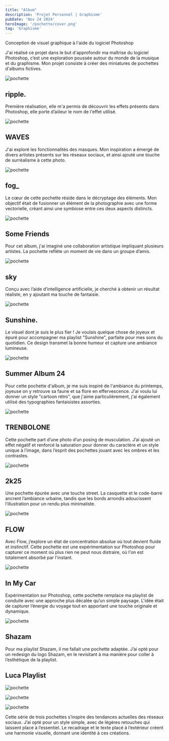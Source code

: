 ```yaml
---
title: "Album"
description: 'Projet Personnel | Graphisme'
pubDate: 'Nov 24 2024'
heroImage: '/pochette/cover.png'
tag: 'Graphisme'
---
```


Conception de visuel graphique à l'aide du logiciel Photoshop

J'ai réalisé ce projet dans le but d'approfondir ma maîtrise du logiciel Photoshop, c’est une exploration poussée autour du monde de la musique et du graphisme. Mon projet consiste à créer des miniatures de pochettes d'albums fictives.

<div class="flex md:flex-row flex-col md:gap-8 mb-8">

![pochette](/pochette/ripple.png)

<section class="w-full">

## ripple.

<p class="">
Première réalisation, elle m'a permis de découvrir les effets présents dans Photoshop, elle porte d’aiileur le nom de l'effet utilisé.</p>
<section>

</div>


<div class="flex md:flex-row-reverse flex-col md:gap-8 mb-8">

![pochette](/pochette/waves.png)

<section class="w-full">

## WAVES

<p class="flex">
J'ai exploré les fonctionnalités des masques. Mon inspiration a émergé de divers artistes présents sur les réseaux sociaux, et ainsi ajouté une touche de surréalisme à cette photo.</p>
<section>

</div>


<div class="flex md:flex-row flex-col md:gap-8 mb-8">

![pochette](/pochette/fog.png)

<section class="w-full">

## fog_

<p class="flex">
Le cœur de cette pochette réside dans le décryptage des éléments. Mon objectif était de fusionner un élément de la photographie avec une forme vectorielle, créant ainsi une symbiose entre ces deux aspects distincts.</p>
<section>

</div>



<div class="flex md:flex-row-reverse flex-col md:gap-8 mb-8">

![pochette](/pochette/friend.png)

<section class="w-full">

## Some Friends

<p class="flex">
Pour cet album, j'ai imaginé une collaboration artistique impliquant plusieurs artistes. La pochette reflète un moment de vie dans un groupe d’amis.</p>
<section>

</div>



<div class="flex md:flex-row flex-col md:gap-8 mb-8">

![pochette](/pochette/sky.png)

<section class="w-full">

## sky

<p class="flex">
Conçu avec l’aide d’intelligence artificielle, je cherché à obtenir un résultat réaliste, en y ajoutant ma touche de fantaisie.</p>
<section>

</div>



<div class="flex md:flex-row-reverse flex-col md:gap-8 mb-8">

![pochette](/pochette/sunshine.png)

<section class="w-full">

## Sunshine.

<p class="flex">
Le visuel dont je suis le plus fier ! Je voulais quelque chose de joyeux et épuré pour accompagner ma playlist "Sunshine", parfaite pour mes sons du quotidien. Ce design transmet la bonne humeur et capture une ambiance lumineuse.</p>
<section>

</div>



<div class="flex md:flex-row flex-col md:gap-8 mb-8">

![pochette](/pochette/summer24.png)

<section class="w-full">

## Summer Album 24

<p class="flex">
Pour cette pochette d'album, je me suis inspiré de l'ambiance du printemps, joyeuse on y retrouve sa faune et sa flore en effervescence. J'ai voulu lui donner un style "cartoon rétro", que j'aime particulièrement, j'ai également utilisé des typographies fantaisistes assorties.</p>
<section>

</div>



<div class="flex md:flex-row-reverse flex-col md:gap-8 mb-8">

![pochette](/pochette/trenbolone.png)

<section class="w-full">

## TRENBOLONE

<p class="flex">
Cette pochette part d’une photo d’un posing de musculation. J’ai ajouté un effet négatif et renforcé la saturation pour donner du caractère et un style unique à l’image, dans l’esprit des pochettes jouant avec les ombres et les contrastes.</p>
<section>

</div>


<div class="flex md:flex-row flex-col md:gap-8 mb-8">

![pochette](/pochette/2k25.png)

<section class="w-full">

## 2k25

<p class="flex">
Une pochette épurée avec une touche street. La casquette et le code-barre ancrent l’ambiance urbaine, tandis que les bords arrondis adoucissent l’illustration pour un rendu plus minimaliste.</p>
<section>

</div>



<div class="flex md:flex-row-reverse flex-col md:gap-8 mb-8">

![pochette](/pochette/flow.png)

<section class="w-full">

## FLOW

<p class="flex">
Avec Flow, j’explore un état de concentration absolue où tout devient fluide et instinctif. Cette pochette est une expérimentation sur Photoshop pour capturer ce moment où plus rien ne peut nous distraire, où l'on est totalement absorbé par l'instant.</p>
<section>

</div>



<div class="flex md:flex-row flex-col md:gap-8 mb-8">

![pochette](/pochette/inmycar.png)

<section class="w-full">

## In My Car

<p class="flex">
Expérimentation sur Photoshop, cette pochette remplace ma playlist de conduite avec une approche plus décalée qu’un simple paysage. L'idée était de capturer l’énergie du voyage tout en apportant une touche originale et dynamique.</p>
<section>

</div>



<div class="flex md:flex-row-reverse flex-col md:gap-8 mb-8">

![pochette](/pochette/shazam.png)

<section class="w-full">

## Shazam

<p class="flex">
Pour ma playlist Shazam, il me fallait une pochette adaptée. J’ai opté pour un redesign du logo Shazam, en le revisitant à ma manière pour coller à l’esthétique de la playlist.</p>
<section>

</div>




<div class="flex flex-col mb-8">

## Luca Playlist

<section class="flex flex-col md:flex-row gap-2 md:gap-6 mt-2">

![pochette](/pochette/gta.png)

![pochette](/pochette/summer.png)

![pochette](/pochette/old.png)

</section>

<p class="flex">
Cette série de trois pochettes s’inspire des tendances actuelles des réseaux sociaux. J’ai opté pour un style simple, avec de  légères retouches qui laissent place à l’essentiel. Le recadrage  et le texte placé à l’extérieur créent une harmonie visuelle, donnant une identité à ces créations.</p>

</div>